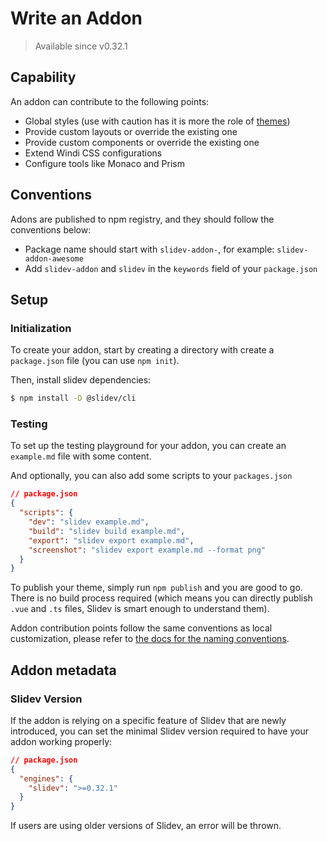 # Write an Addon

> Available since v0.32.1

## Capability

An addon can contribute to the following points:

- Global styles (use with caution has it is more the role of [themes](/themes/use))
- Provide custom layouts or override the existing one
- Provide custom components or override the existing one
- Extend Windi CSS configurations
- Configure tools like Monaco and Prism

## Conventions

Adons are published to npm registry, and they should follow the conventions below:

- Package name should start with `slidev-addon-`, for example: `slidev-addon-awesome`
- Add `slidev-addon` and `slidev` in the `keywords` field of your `package.json`

## Setup

### Initialization

To create your addon, start by creating a directory with create a `package.json` file (you can use `npm init`).

Then, install slidev dependencies:

```bash
$ npm install -D @slidev/cli
```

### Testing

To set up the testing playground for your addon, you can create an `example.md` file with some content.

And optionally, you can also add some scripts to your `packages.json`

```json
// package.json
{
  "scripts": {
    "dev": "slidev example.md",
    "build": "slidev build example.md",
    "export": "slidev export example.md",
    "screenshot": "slidev export example.md --format png"
  }
}
```

To publish your theme, simply run `npm publish` and you are good to go. There is no build process required (which means you can directly publish `.vue` and `.ts` files, Slidev is smart enough to understand them).

Addon contribution points follow the same conventions as local customization, please refer to [the docs for the naming conventions](/custom/). 

## Addon metadata

### Slidev Version

If the addon is relying on a specific feature of Slidev that are newly introduced, you can set the minimal Slidev version required to have your addon working properly:

```json
// package.json
{
  "engines": {
    "slidev": ">=0.32.1"
  }
}
```

If users are using older versions of Slidev, an error will be thrown.

